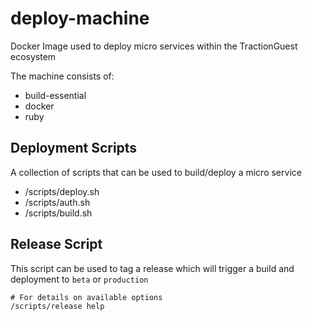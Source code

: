 # deploy-machine
Docker Image used to deploy micro services within the TractionGuest ecosystem

The machine consists of:
- build-essential
- docker
- ruby

## Deployment Scripts
A collection of scripts that can be used to build/deploy a micro service

- /scripts/deploy.sh
- /scripts/auth.sh
- /scripts/build.sh

## Release Script
This script can be used to tag a release which will trigger a build and deployment to `beta` or `production`
```
# For details on available options
/scripts/release help
```

